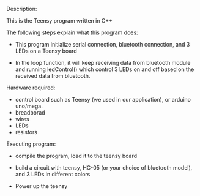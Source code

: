 Description:

This is the Teensy program written in C++

The following steps explain what this program does:

- This program initialize serial connection, bluetooth connection, and 3 LEDs on a Teensy board

- In the loop function, it will keep receiving data from bluetooth module and running ledControl() which control 3 LEDs on and off based on the received data from bluetooth. 


Hardware required:

- control board such as Teensy (we used in our application), or arduino uno/mega.
- breadborad 
- wires
- LEDs 
- resistors 


Executing program: 

- compile the program, load it to the teensy board 

- build a circuit with teensy, HC-05 (or your choice of bluetooth model), and 3 LEDs in different colors

- Power up the teensy 
